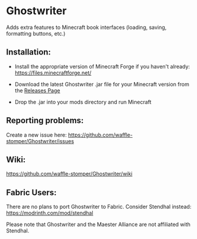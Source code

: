 # Ghostwriter

Adds extra features to Minecraft book interfaces (loading, saving, formatting buttons, etc.)

## Installation:

- Install the appropriate version of Minecraft Forge if you haven't already: https://files.minecraftforge.net/

- Download the latest Ghostwriter .jar file for your Minecraft version from the 
  [Releases Page](https://github.com/waffle-stomper/Ghostwriter/releases)
  
- Drop the .jar into your mods directory and run Minecraft

## Reporting problems:

Create a new issue here: https://github.com/waffle-stomper/Ghostwriter/issues

## Wiki:

https://github.com/waffle-stomper/Ghostwriter/wiki

## Fabric Users:

There are no plans to port Ghostwriter to Fabric. Consider Stendhal instead: https://modrinth.com/mod/stendhal

Please note that Ghostwriter and the Maester Alliance are not affiliated with Stendhal.

